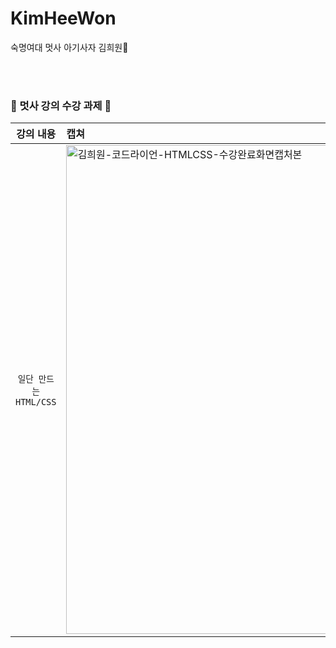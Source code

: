 # KimHeeWon
숙명여대 멋사 아기사자 김희원🦁

<br><br>
### 🦁 멋사 강의 수강 과제 🦁

| 강의 내용 | 캡쳐 | 
|:------:|:------|
|`일단 만드는 HTML/CSS`|<img width="782" alt="김희원-코드라이언-HTMLCSS-수강완료화면캡처본" src="https://user-images.githubusercontent.com/84553063/164909420-3b63e498-fa33-406d-b29c-485decced9db.png">
